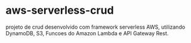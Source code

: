 # aws-serverless-crud
projeto de crud desenvolvido com framework serverless AWS, utilizando DynamoDB, S3, Funcoes do Amazon Lambda e API Gateway Rest.
